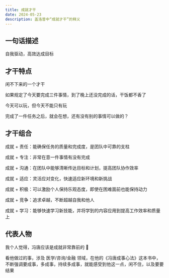 ```yaml
---
title: 成就才干
date: 2024-05-23
description: 盖洛普中“成就才干”的释义
---
```


## 一句话描述

自我驱动，高效达成目标

## 才干特点

闲不下来的一个才干

如果规定了今天要完成三件事情，到了晚上还没完成的话，干饭都不香了

今天可以玩，但今天不能只有玩

完成了一件任务之后，就会在想，还有没有别的事情可以做的？

## 才干组合

成就 + 责任：能确保任务的质量和完成度，是团队中可靠的支柱

成就 + 专注：非常在意一件事情有没有完成

成就 + 沟通：在团队中能够清晰传达目标和计划，提高团队协作效率

成就 + 适应：灵活应对变化，快速适应新环境和新挑战

成就 + 积极：可以激励个人保持乐观态度，即使在困难面前也能保持动力

成就 + 竞争：追求卓越，不断超越自我和他人

成就 + 学习：能够快速学习新技能，并将学到的内容应用到提高工作效率和质量上

## 代表人物

我个人觉得，冯唐应该是成就非常靠前的 🤣

看他做过的事，涉及 医学/咨询/金融 领域，在他的《冯唐成事心法》这本书中，不断强调要成事，多成事，持续多成事，就能感受到他这一点，闲不住，以及要要结果